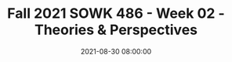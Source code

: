 ---
layout: single_presentation
name: fall-2021-sowk-486-week-02-theories-perspectives.md
title: "Fall 2021  SOWK 486 - Week 02 - Theories & Perspectives"
date:  2021-08-30 08:00:00
presentation_id: AmQlxv
permalink: /presentations/AmQlxv/
redirect_from:
  - /presentations/AmQlxv/fall-2021-sowk-486-week-02-theories-perspectives
slides: 
  - slide_name: deck-7050-large-0.jpeg
    slide_text: >
      <p>Perspectives, Frameworks, &amp; Theories Commonly Used in Social Work
      Jacob Campbell, LICSW Heritage University Fall 2021 SOWK 486: Theories of Practice I</p>
      
  - slide_name: deck-7050-large-1.jpeg
    slide_text: >
      <p>Agenda •
      Perspectives, theories, and frameworks
      •
      Systems theory
      •
      Ecological perspective
      •
      Strengths perspective
      •
      Solution focused brief therapy
      Jacob Campbell, LICSW Heritage University
      SOWK 486 Fall 2021</p>
      
  - slide_name: deck-7050-large-2.jpeg
    slide_text: >
      <p>Perspectives vs
      Theories &amp; Frameworks + Jacob Campbell, LICSW Heritage University
      SOWK 486 Fall 2021</p>
      
  - slide_name: deck-7050-large-3.jpeg
    slide_text: >
      <p>Theory: A general statement about the real world whose essential truth can be supported by evidence obtained through the scienti c method.
      Framework / Model: Is a blueprint for action. It describes what happens in practice in a general way.</p>
      <ul>
      <li>Jacob Campbell, LICSW Heritage University fi
      fl
      Perspectives: A way of perceiving the world ows from a value position
      SOWK 486 Fall 2021</li>
      </ul>
      
  - slide_name: deck-7050-large-4.jpeg
    slide_text: >
      <p>Systems Theory
      Input
      System
      Output
      Equi nality Pressure
      Homeostasis
      fi
      Jacob Campbell, LICSW Heritage University
      Pressure
      SOWK 486 Fall 2021</p>
      
  - slide_name: deck-7050-large-5.jpeg
    slide_text: >
      <p>Systems Theory
      Macro Micro Mezzo
      Jacob Campbell, LICSW Heritage University
      SOWK 486 Fall 2021</p>
      
  - slide_name: deck-7050-large-6.jpeg
    slide_text: >
      <p>Energy
      Adaptation
      Transactions
      Interdependence
      Interface
      Person
      Ecological Perspective
      Coping
      Environment Jacob Campbell, LICSW Heritage University
      SOWK 486 Fall 2021</p>
      
  - slide_name: deck-7050-large-7.jpeg
    slide_text: >
      <p>Ecological Perspective
      Macro Micro Mezzo
      Jacob Campbell, LICSW Heritage University
      SOWK 486 Fall 2021</p>
      
  - slide_name: deck-7050-large-8.jpeg
    slide_text: >
      <p>Strengths Perspective Implementing Strengths Perspective Don’t take no for an answer Help correct the e ects of being labeled Take advantage of the considerable resources of culture and ethnicity
      Focus of Attention What people learn as they struggle Personal qualities and virtues Talents that people have Cultural and family rituals, beliefs, stories and lore
      Normalize
      Dreams and hopes
      Possibility, solution and strengths focus
      The community
      ff
      Jacob Campbell, LICSW Heritage University
      Spirituality / Faith
      SOWK 486 Fall 2021</p>
      
  - slide_name: deck-7050-large-9.jpeg
    slide_text: >
      <p>Strengths Perspective Types of Questions Survival questions Support questions Exception questions Esteem questions
      Jacob Campbell, LICSW Heritage University
      SOWK 486 Fall 2021</p>
      
  - slide_name: deck-7050-large-10.jpeg
    slide_text: >
      <p>Strengths Perspective
      Jacob Campbell, LICSW Heritage University
      SOWK 486 Fall 2021</p>
      
  - slide_name: deck-7050-large-11.jpeg
    slide_text: >
      <p>Solution Focused Brief Therapy
      Search for Solutions, not Admire the Problem</p>
      
  - slide_name: deck-7050-large-12.jpeg
    slide_text: >
      <p>Solution Focused Brief Therapy Tenants •
      If it’s not broken, don’t x it
      •
      Look for exceptions
      •
      Asking questions rather than telling clients what to do
      •
      Future is negotiated and created
      •
      Complements
      fi
      Jacob Campbell, LICSW Heritage University
      •
      Gentle nudging to do more of what is working
      •
      Change is constant and inevitable
      •
      The solution is not always directly related to the problem
      SOWK 486 Fall 2021</p>
      
  - slide_name: deck-7050-large-13.jpeg
    slide_text: >
      <p>Solution Focused Brief Therapy Interventions Not knowing Complementing strengths Scaling questions Exception questions Coping questions Miracle question Jacob Campbell, LICSW Heritage University
      SOWK 486 Fall 2021</p>
      
  - slide_name: deck-7050-large-14.jpeg
    slide_text: >
      <p>Solution Focused Brief Therapy Interventions Not knowing Complementing strengths Scaling questions Exception questions Coping questions Miracle question Jacob Campbell, LICSW Heritage University
      Clients experts General attitude communicating an abundant, genuine curiosity Micro practice skills
      SOWK 486 Fall 2021</p>
      
  - slide_name: deck-7050-large-15.jpeg
    slide_text: >
      <p>Solution Focused Brief Therapy Interventions Not knowing Complementing strengths Scaling questions Exception questions Coping questions
      Strengths perspective Building rapport and giving hope Direct complements: positive evaluation or reaction Indirect complements: a question implying something positive
      Miracle question Jacob Campbell, LICSW Heritage University
      SOWK 486 Fall 2021</p>
      
  - slide_name: deck-7050-large-16.jpeg
    slide_text: >
      <p>Solution Focused Brief Therapy Interventions Not knowing Complementing strengths Scaling questions Exception questions Coping questions
      Motivation, hopefulness, depression, con dence, progress… Techniques for follow-up
      Miracle question
      fi
      Jacob Campbell, LICSW Heritage University
      SOWK 486 Fall 2021</p>
      
  - slide_name: deck-7050-large-17.jpeg
    slide_text: >
      <p>Solution Focused Brief Therapy Not knowing Complementing strengths
      Interventions Problem description vs. exceptions
      Scaling questions Exception questions Coping questions Miracle question
      fi
      Jacob Campbell, LICSW Heritage University
      Increase awareness of current/past successes Turning past solutions into present solutions Finding out speci cs SOWK 486 Fall 2021</p>
      
  - slide_name: deck-7050-large-18.jpeg
    slide_text: >
      <p>Solution Focused Brief Therapy Interventions Not knowing Complementing strengths Scaling questions Exception questions Coping questions
      Tailored to help client from feeling overwhelmed A method for exploring exceptions
      Miracle question Jacob Campbell, LICSW Heritage University
      SOWK 486 Fall 2021</p>
      
  - slide_name: deck-7050-large-19.jpeg
    slide_text: >
      <p>Solution Focused Brief Therapy Interventions Not knowing Complementing strengths Scaling questions Exception questions
      Amplifying what the client wants Formatting the question
      Coping questions
      Concrete, behavioral, measurable terms
      Miracle question
      Realistic terms
      Jacob Campbell, LICSW Heritage University
      SOWK 486 Fall 2021</p>
      
  - slide_name: deck-7050-large-20.jpeg
    slide_text: >
      <p>Other Theories to Consider
      A Non-Exhaustive List
      •
      Social Exchange Theory
      •
      •
      Behaviorism &amp; Social Learning Theory
      Psychosocial Developmental Theory
      •
      Con ict Theory
      •
      Social Constructionism
      •
      Transpersonal Theory
      •
      Psychodynamic Theory
      •
      Contingency Theory
      •
      Symbolic Interactionism
      •
      Feminist Perspective
      fl
      Jacob Campbell, LICSW Heritage University
      SOWK 486 Fall 2021</p>
      
presentation_description: >
  <p>Week two is a cross-sectional look at some of the perspectives, frameworks, and theories commonly used in social work. It should assist in gaining awareness about the difference between these ways of thinking discussed in social work literature. We will look into the following:</p>
  <ul>
  <li>Perspectives, theories, and frameworks</li>
  <li>Systems theory</li>
  <li>Ecological perspective</li>
  <li>Strengths perspective</li>
  <li>Solution-focused brief therapy</li>
  </ul>
  <p>After this session, students will be able to articulate the difference between perspectives, theories, and frameworks. Students will also have knowledge about a couple of theoretical options for their integrative paper due later in the semester.</p>
  
downloadable_slides: deck-7050.pdf
slides_count: 21
header:
  teaser: deck-7050-thumb-0.jpeg
presentation_video:
location: "Heritage University"
tags:
  - Heritage University
  - BASW Program
  - SOWK 486w
---